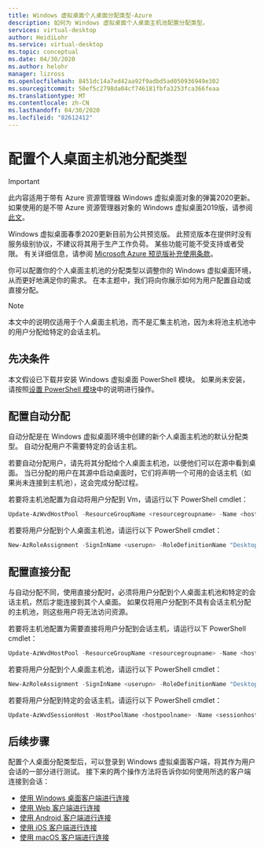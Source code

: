 ```yaml
---
title: Windows 虚拟桌面个人桌面分配类型-Azure
description: 如何为 Windows 虚拟桌面个人桌面主机池配置分配类型。
services: virtual-desktop
author: HeidiLohr
ms.service: virtual-desktop
ms.topic: conceptual
ms.date: 04/30/2020
ms.author: helohr
manager: lizross
ms.openlocfilehash: 8451dc14a7ed42aa92f9adbd5ad050936949e302
ms.sourcegitcommit: 50ef5c2798da04cf746181fbfa3253fca366feaa
ms.translationtype: MT
ms.contentlocale: zh-CN
ms.lasthandoff: 04/30/2020
ms.locfileid: "82612412"
---
```

# <a name="configure-the-personal-desktop-host-pool-assignment-type"></a>配置个人桌面主机池分配类型

>[!IMPORTANT]
>此内容适用于带有 Azure 资源管理器 Windows 虚拟桌面对象的弹簧2020更新。 如果使用的是不带 Azure 资源管理器对象的 Windows 虚拟桌面2019版，请参阅[此文](./virtual-desktop-fall-2019/configure-host-pool-personal-desktop-assignment-type-2019.md)。
>
> Windows 虚拟桌面春季2020更新目前为公共预览版。 此预览版本在提供时没有服务级别协议，不建议将其用于生产工作负荷。 某些功能可能不受支持或者受限。 
> 有关详细信息，请参阅 [Microsoft Azure 预览版补充使用条款](https://azure.microsoft.com/support/legal/preview-supplemental-terms/)。

你可以配置你的个人桌面主机池的分配类型以调整你的 Windows 虚拟桌面环境，从而更好地满足你的需求。 在本主题中，我们将向你展示如何为用户配置自动或直接分配。

>[!NOTE]
> 本文中的说明仅适用于个人桌面主机池，而不是汇集主机池，因为未将池主机池中的用户分配给特定的会话主机。

## <a name="prerequisites"></a>先决条件

本文假设已下载并安装 Windows 虚拟桌面 PowerShell 模块。 如果尚未安装，请按照[设置 PowerShell 模块](powershell-module.md)中的说明进行操作。

## <a name="configure-automatic-assignment"></a>配置自动分配

自动分配是在 Windows 虚拟桌面环境中创建的新个人桌面主机池的默认分配类型。 自动分配用户不需要特定的会话主机。

若要自动分配用户，请先将其分配给个人桌面主机池，以便他们可以在源中看到桌面。 当已分配的用户在其源中启动桌面时，它们将声明一个可用的会话主机（如果尚未连接到主机池），这会完成分配过程。

若要将主机池配置为自动将用户分配到 Vm，请运行以下 PowerShell cmdlet：

```powershell
Update-AzWvdHostPool -ResourceGroupName <resourcegroupname> -Name <hostpoolname> -PersonalDesktopAssignmentType Automatic
```

若要将用户分配到个人桌面主机池，请运行以下 PowerShell cmdlet：

```powershell
New-AzRoleAssignment -SignInName <userupn> -RoleDefinitionName "Desktop Virtualization User" -ResourceName <appgroupname> -ResourceGroupName <resourcegroupname> -ResourceType 'Microsoft.DesktopVirtualization/applicationGroups'
```

## <a name="configure-direct-assignment"></a>配置直接分配

与自动分配不同，使用直接分配时，必须将用户分配到个人桌面主机池和特定的会话主机，然后才能连接到其个人桌面。 如果仅将用户分配到不具有会话主机分配的主机池，则这些用户将无法访问资源。

若要将主机池配置为需要直接将用户分配到会话主机，请运行以下 PowerShell cmdlet：

```powershell
Update-AzWvdHostPool -ResourceGroupName <resourcegroupname> -Name <hostpoolname> -PersonalDesktopAssignmentType Direct
```

若要将用户分配到个人桌面主机池，请运行以下 PowerShell cmdlet：

```powershell
New-AzRoleAssignment -SignInName <userupn> -RoleDefinitionName "Desktop Virtualization User" -ResourceName <appgroupname> -ResourceGroupName <resourcegroupname> -ResourceType 'Microsoft.DesktopVirtualization/applicationGroups'
```

若要将用户分配到特定的会话主机，请运行以下 PowerShell cmdlet：

```powershell
Update-AzWvdSessionHost -HostPoolName <hostpoolname> -Name <sessionhostname> -ResourceGroupName <resourcegroupname> -AssignedUser <userupn>
```

## <a name="next-steps"></a>后续步骤

配置个人桌面分配类型后，可以登录到 Windows 虚拟桌面客户端，将其作为用户会话的一部分进行测试。 接下来的两个操作方法将告诉你如何使用所选的客户端连接到会话：

- [使用 Windows 桌面客户端进行连接](connect-windows-7-and-10.md)
- [使用 Web 客户端进行连接](connect-web.md)
- [使用 Android 客户端进行连接](connect-android.md)
- [使用 iOS 客户端进行连接](connect-ios.md)
- [使用 macOS 客户端进行连接](connect-macos.md)